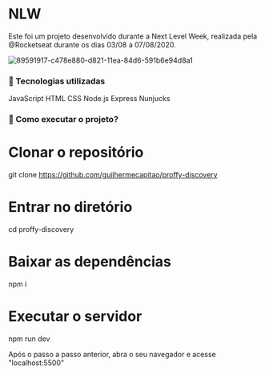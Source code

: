 # NLW


Este foi um projeto desenvolvido durante a Next Level Week, realizada pela @Rocketseat durante os dias 03/08 a 07/08/2020.


![89591917-c478e880-d821-11ea-84d6-591b6e94d8a1](https://user-images.githubusercontent.com/69088071/89740508-8ec14300-da5f-11ea-9942-23cee591daed.png)




<h3>🚀 Tecnologias utilizadas</h3>
JavaScript
HTML
CSS
Node.js
Express
Nunjucks


<h3>🤔 Como executar o projeto?</h3>


# Clonar o repositório
git clone https://github.com/guilhermecapitao/proffy-discovery

# Entrar no diretório
cd proffy-discovery

# Baixar as dependências
npm i

# Executar o servidor
npm run dev


Após o passo a passo anterior, abra o seu navegador e acesse "localhost:5500"
